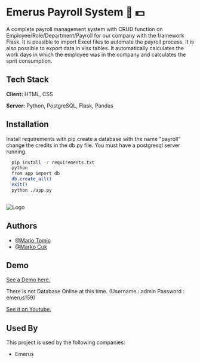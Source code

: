 # Emerus Payroll System :briefcase: :dollar:

A complete payroll management system with CRUD function on Employee/Role/Department/Payroll for our company with the framework Flask. It is possible to import Excel files to automate the payroll process. It is also possible to export data in xlsx tables. It automatically calculates the work days in which the employee was in the company and calculates the sprit consumption.

## Tech Stack

**Client:** HTML, CSS

**Server:** Python, PostgreSQL, Flask, Pandas

## Installation

Install requirements with pip
create a database with the name "payroll"
change the credits in the db.py file.
You must have a postgresql server running.

```bash
  pip install -r requirements.txt
  python
  from app import db
  db.create_all()
  exit()
  python ./app.py
  
```


  ![Logo](https://raw.githubusercontent.com/MarkoCuk54/Payroll-Application/main/static/Payroll.PNG)

## Authors

- [@Mario Tomic](https://github.com/Mario542-cmd)
- [@Marko Cuk](https://github.com/MarkoCuk54)

## Demo
[See a Demo here.](http://marko54.pythonanywhere.com/)

There is not Database Online at this time. (Username : admin Password : emerus159) 


[See it on Youtube.](https://youtu.be/Hg1jKr38vMY)


## Used By

This project is used by the following companies:

- Emerus
